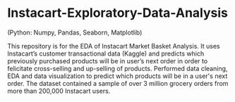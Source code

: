 # Instacart-Exploratory-Data-Analysis
(Python: Numpy, Pandas, Seaborn, Matplotlib)

This repository is for the EDA of Instacart Market Basket Analysis. It uses Instacart’s customer transactional data (Kaggle) and predicts which previously purchased products will be in user’s
next order in order to felicitate cross-selling and up-selling of products.
Performed data cleaning, EDA and data visualization to predict which products will be in a user's next order. The dataset contained a sample
of over 3 million grocery orders from more than 200,000 Instacart users.
